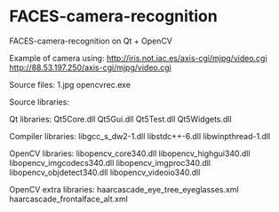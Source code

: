 # FACES-camera-recognition
FACES-camera-recognition on Qt + OpenCV

Example of camera using:
http://iris.not.iac.es/axis-cgi/mjpg/video.cgi
http://88.53.197.250/axis-cgi/mjpg/video.cgi

Source files:
1.jpg
opencvrec.exe

Source libraries:

Qt libraries:
Qt5Core.dll
Qt5Gui.dll
Qt5Test.dll
Qt5Widgets.dll

Compiler libraries:
libgcc_s_dw2-1.dll
libstdc++-6.dll
libwinpthread-1.dll

OpenCV libraries:
libopencv_core340.dll
libopencv_highgui340.dll
libopencv_imgcodecs340.dll
libopencv_imgproc340.dll
libopencv_objdetect340.dll
libopencv_videoio340.dll

OpenCV extra libraries:
haarcascade_eye_tree_eyeglasses.xml
haarcascade_frontalface_alt.xml

